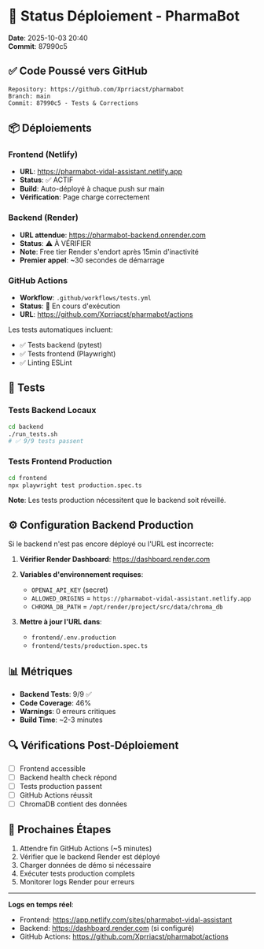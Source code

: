 # 🚀 Status Déploiement - PharmaBot

**Date**: 2025-10-03 20:40  
**Commit**: 87990c5

## ✅ Code Poussé vers GitHub

```
Repository: https://github.com/Xprriacst/pharmabot
Branch: main
Commit: 87990c5 - Tests & Corrections
```

## 📦 Déploiements

### Frontend (Netlify)
- **URL**: https://pharmabot-vidal-assistant.netlify.app
- **Status**: ✅ ACTIF
- **Build**: Auto-déployé à chaque push sur main
- **Vérification**: Page charge correctement

### Backend (Render)
- **URL attendue**: https://pharmabot-backend.onrender.com
- **Status**: ⚠️ À VÉRIFIER
- **Note**: Free tier Render s'endort après 15min d'inactivité
- **Premier appel**: ~30 secondes de démarrage

### GitHub Actions
- **Workflow**: `.github/workflows/tests.yml`
- **Status**: 🔄 En cours d'exécution
- **URL**: https://github.com/Xprriacst/pharmabot/actions

Les tests automatiques incluent:
- ✅ Tests backend (pytest)
- ✅ Tests frontend (Playwright)
- ✅ Linting ESLint

## 🧪 Tests

### Tests Backend Locaux
```bash
cd backend
./run_tests.sh
# ✅ 9/9 tests passent
```

### Tests Frontend Production
```bash
cd frontend
npx playwright test production.spec.ts
```

**Note**: Les tests production nécessitent que le backend soit réveillé.

## ⚙️ Configuration Backend Production

Si le backend n'est pas encore déployé ou l'URL est incorrecte:

1. **Vérifier Render Dashboard**: https://dashboard.render.com
2. **Variables d'environnement requises**:
   - `OPENAI_API_KEY` (secret)
   - `ALLOWED_ORIGINS` = `https://pharmabot-vidal-assistant.netlify.app`
   - `CHROMA_DB_PATH` = `/opt/render/project/src/data/chroma_db`

3. **Mettre à jour l'URL dans**:
   - `frontend/.env.production`
   - `frontend/tests/production.spec.ts`

## 📊 Métriques

- **Backend Tests**: 9/9 ✅
- **Code Coverage**: 46%
- **Warnings**: 0 erreurs critiques
- **Build Time**: ~2-3 minutes

## 🔍 Vérifications Post-Déploiement

- [ ] Frontend accessible
- [ ] Backend health check répond
- [ ] Tests production passent
- [ ] GitHub Actions réussit
- [ ] ChromaDB contient des données

## 🎯 Prochaines Étapes

1. Attendre fin GitHub Actions (~5 minutes)
2. Vérifier que le backend Render est déployé
3. Charger données de démo si nécessaire
4. Exécuter tests production complets
5. Monitorer logs Render pour erreurs

---

**Logs en temps réel**:
- Frontend: https://app.netlify.com/sites/pharmabot-vidal-assistant
- Backend: https://dashboard.render.com (si configuré)
- GitHub Actions: https://github.com/Xprriacst/pharmabot/actions
